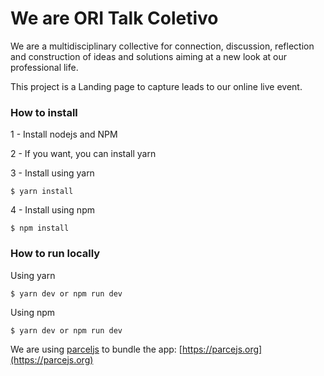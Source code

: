 
# We are ORI Talk Coletivo

We are a multidisciplinary collective for connection, discussion, reflection and construction of ideas and solutions aiming at a new look at our professional life.

This project is a Landing page to capture leads to our online live event.

### How to install

1 - Install nodejs and NPM

2 - If you want, you can install yarn

3 - Install using yarn

```
$ yarn install
```

4 -  Install using npm

```
$ npm install
```

### How to run locally

Using yarn

```
$ yarn dev or npm run dev
```

Using npm

```
$ yarn dev or npm run dev
```

We are using [parceljs](https://parcejs.org) to bundle the app: [https://parcejs.org](https://parcejs.org)


